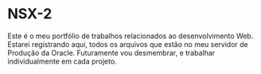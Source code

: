 # **NSX-2**
Este é o meu portfólio de trabalhos relacionados ao desenvolvimento Web.
Estarei registrando aqui, todos os arquivos que estão no meu servidor de Produção da Oracle.
Futuramente vou desmembrar, e trabalhar individualmente em cada projeto.

